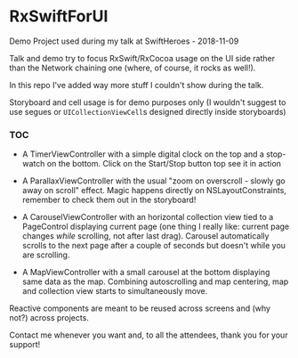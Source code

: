 # RxSwiftForUI
Demo Project used during my talk at SwiftHeroes - 2018-11-09

Talk and demo try to focus RxSwift/RxCocoa usage on the UI side rather than the Network chaining one (where, of course, it rocks as well!).

In this repo I've added way more stuff I couldn't show during the talk.

Storyboard and cell usage is for demo purposes only (I wouldn't suggest to use segues or `UICollectionViewCell`s designed directly inside storyboards)

### TOC

- A TimerViewController with a simple digital clock on the top and a stop-watch on the bottom. Click on the Start/Stop button top see it in action

- A ParallaxViewController with the usual "zoom on overscroll - slowly go away on scroll" effect. Magic happens directly on NSLayoutConstraints, remember to check them out in the storyboard!

- A CarouselViewController with an horizontal collection view tied to a PageControl displaying current page (one thing I really like: current page changes *while* scrolling, not after last drag). 
Carousel automatically scrolls to the next page after a couple of seconds but doesn't while you are scrolling.

- A MapViewController with a small carousel at the bottom displaying same data as the map. Combining autoscrolling and map centering, map and collection view starts to simultaneously move.


Reactive components are meant to be reused across screens and (why not?) across projects. 

Contact me whenever you want and, to all the attendees, thank you for your support! 
